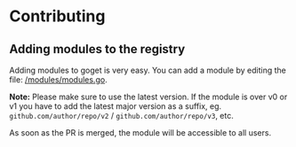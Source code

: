 # Contributing

## Adding modules to the registry

Adding modules to goget is very easy. You can add a module by editing the file: [/modules/modules.go](https://github.com/MarvinJWendt/goget/blob/main/modules/modules.go).

**Note:** Please make sure to use the latest version. If the module is over v0 or v1 you have to add the latest major version as a suffix, eg. `github.com/author/repo/v2` / `github.com/author/repo/v3`, etc.

As soon as the PR is merged, the module will be accessible to all users.

